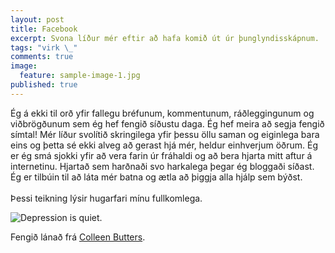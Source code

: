 ```yaml
---
layout: post
title: Facebook
excerpt: Svona líður mér eftir að hafa komið út úr þunglyndisskápnum.
tags: "virk \_"
comments: true
image:
  feature: sample-image-1.jpg
published: true
---
```


Ég á ekki til orð yfir fallegu bréfunum, kommentunum, ráðleggingunum og viðbrögðunum sem ég hef fengið síðustu daga. Ég hef meira að segja fengið símtal! Mér líður svolítið skringilega yfir þessu öllu saman og eiginlega bara eins og þetta sé ekki alveg að gerast hjá mér, heldur einhverjum öðrum. Ég er ég smá sjokki yfir að vera farin úr fráhaldi og að bera hjarta mitt aftur á internetinu. Hjartað sem harðnaði svo harkalega þegar ég bloggaði síðast. Ég er tilbúin til að láta mér batna og ætla að þiggja alla hjálp sem býðst. 
<br><br>
Þessi teikning lýsir hugarfari mínu fullkomlega. 

![Depression is quiet.](http://i.imgur.com/f61BStZ.jpg "Colleen Butters")


Fengið lánað frá [Colleen Butters](http://solar-citrus.tumblr.com/).
